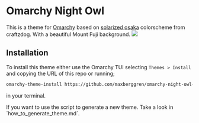 # Omarchy Night Owl

This is a theme for [Omarchy](https://omarchy.org) based on [solarized osaka](https://github.com/craftzdog/solarized-osaka.nvim) colorscheme from craftzdog. With a beautiful Mount Fuji background.
![](images/preview.png)

## Installation

To install this theme either use the Omarchy TUI selecting `Themes > Install` and copying the URL of this repo or running;

```bash
omarchy-theme-install https://github.com/maxberggren/omarchy-night-owl-theme
```

in your terminal.

If you want to use the script to generate a new theme. Take a look in ´how_to_generate_theme.md´.
